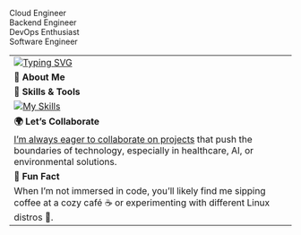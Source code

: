 <table>
    <tr>
        <td colspan="2">
            <a href="https://github.com/yourusername" target="_blank">
                <img src="https://readme-typing-svg.herokuapp.com?font=Fira+Code&weight=500&size=25&pause=1000&color=F75459&center=false&vCenter=true&width=435&lines=Judy.G!;Backend+%26+Cloud+Engineer" alt="Typing SVG" />
            </a>
        </td>
    </tr>
    <tr>
        <td colspan="2"><strong>🚀 About Me</strong></td>
    </tr>
    <tr>
       <p>
    Cloud Engineer<br>
    Backend Engineer<br>
    DevOps Enthusiast<br>
    Software Engineer
      </p>
           </tr>
    <tr>
        <td colspan="1"><strong>🔧 Skills & Tools</strong></td>
    </tr>
    <tr>
        <td colspan="1">
            <a href="https://skillicons.dev/icons?i=aws,jenkins,php,python,bash,fastapi,postman,linux,terraform,ansible,docker,dynamodb,kubernetes,git,&perline=3" target="_blank">
                <img src="https://skillicons.dev/icons?i=aws,jenkins,php,python,bash,fastapi,postman,linux,terraform,ansible,docker,dynamodb,kubernetes,git,&perline=3" alt="My Skills" />
            </a>
        </td>
    </tr>
    <tr>
        <td colspan="1"><strong>🌍 Let’s Collaborate</strong></td>
    </tr>
    <tr>
        <td colspan="2">
            <ins>I’m always eager to collaborate on projects</ins> that push the boundaries of technology, especially in healthcare, AI, or environmental solutions.
        </td>
    </tr>
    <tr>
        <td colspan="1"><strong>💬 Fun Fact</strong></td>
    </tr>
    <tr>
        <td colspan="2">
            When I’m not immersed in code, you’ll likely find me sipping coffee at a cozy café ☕ or experimenting with different Linux distros 🐧.
        </td>
    </tr>
</table>
